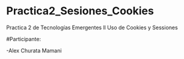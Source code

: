# Practica2_Sesiones_Cookies


Practica 2 de Tecnologías Emergentes ll Uso de Cookies y Sessiones


#Participante:

  -Alex Churata Mamani
